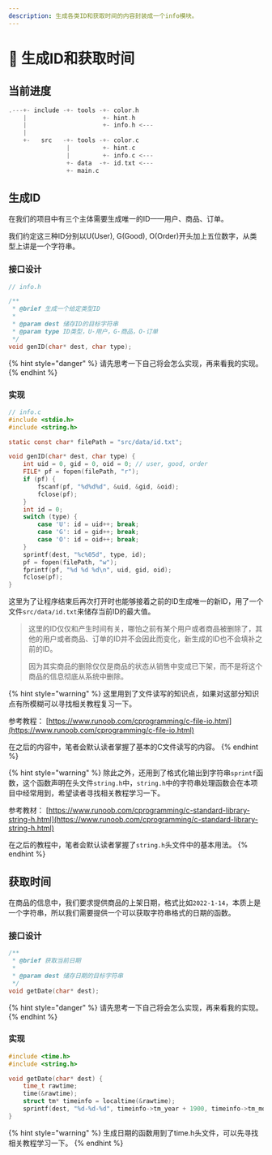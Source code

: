 ```yaml
---
description: 生成各类ID和获取时间的内容封装成一个info模块。
---
```


# 📅 生成ID和获取时间

## 当前进度

```c
.---+- include -+- tools -+- color.h
    |                     +- hint.h
    |                     +- info.h <---
    | 
    +-   src   -+- tools -+- color.c
                |         +- hint.c
                |         +- info.c <---
                +- data  -+- id.txt <---
                +- main.c
```

## 生成ID

在我们的项目中有三个主体需要生成唯一的ID——用户、商品、订单。

我们约定这三种ID分别以U(User), G(Good), O(Order)开头加上五位数字，从类型上讲是一个字符串。

### 接口设计

```c
// info.h

/**
 * @brief 生成一个给定类型ID
 * 
 * @param dest 储存ID的目标字符串
 * @param type ID类型，U-用户，G-商品，O-订单
 */
void genID(char* dest, char type);
```

{% hint style="danger" %}
请先思考一下自己将会怎么实现，再来看我的实现。
{% endhint %}

### 实现

```c
// info.c
#include <stdio.h>
#include <string.h>

static const char* filePath = "src/data/id.txt";

void genID(char* dest, char type) {
    int uid = 0, gid = 0, oid = 0; // user, good, order
    FILE* pf = fopen(filePath, "r");
    if (pf) {
        fscanf(pf, "%d%d%d", &uid, &gid, &oid);
        fclose(pf);
    }
    int id = 0;
    switch (type) {
        case 'U': id = uid++; break;
        case 'G': id = gid++; break;
        case 'O': id = oid++; break;
    }
    sprintf(dest, "%c%05d", type, id);
    pf = fopen(filePath, "w");
    fprintf(pf, "%d %d %d\n", uid, gid, oid);
    fclose(pf);
}
```

这里为了让程序结束后再次打开时也能够接着之前的ID生成唯一的新ID，用了一个文件`src/data/id.txt`来储存当前ID的最大值。

> 这里的ID仅仅和产生时间有关，哪怕之前有某个用户或者商品被删除了，其他的用户或者商品、订单的ID并不会因此而变化，新生成的ID也不会填补之前的ID。
>
> 因为其实商品的删除仅仅是商品的状态从销售中变成已下架，而不是将这个商品的信息彻底从系统中删除。

{% hint style="warning" %}
这里用到了文件读写的知识点，如果对这部分知识点有所模糊可以寻找相关教程复习一下。

参考教程： [https://www.runoob.com/cprogramming/c-file-io.html](https://www.runoob.com/cprogramming/c-file-io.html)

在之后的内容中，笔者会默认读者掌握了基本的C文件读写的内容。
{% endhint %}

{% hint style="warning" %}
除此之外，还用到了格式化输出到字符串`sprintf`函数，这个函数声明在头文件`string.h`中，`string.h`中的字符串处理函数会在本项目中经常用到，希望读者寻找相关教程学习一下。

参考教材： [https://www.runoob.com/cprogramming/c-standard-library-string-h.html](https://www.runoob.com/cprogramming/c-standard-library-string-h.html)

在之后的教程中，笔者会默认读者掌握了`string.h`头文件中的基本用法。
{% endhint %}

## 获取时间

在商品的信息中，我们要求提供商品的上架日期，格式比如`2022-1-14`，本质上是一个字符串，所以我们需要提供一个可以获取字符串格式的日期的函数。

### 接口设计

```c
/**
 * @brief 获取当前日期
 * 
 * @param dest 储存日期的目标字符串
 */
void getDate(char* dest);
```

{% hint style="danger" %}
请先思考一下自己将会怎么实现，再来看我的实现。
{% endhint %}

### 实现

```c
#include <time.h>
#include <string.h>

void getDate(char* dest) {
    time_t rawtime;
    time(&rawtime);
    struct tm* timeinfo = localtime(&rawtime);
    sprintf(dest, "%d-%d-%d", timeinfo->tm_year + 1900, timeinfo->tm_mon + 1, timeinfo->tm_mday);
}
```

{% hint style="warning" %}
生成日期的函数用到了time.h头文件，可以先寻找相关教程学习一下。
{% endhint %}

